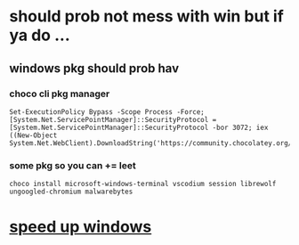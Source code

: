 # should prob not mess with win but if ya do ... 
## windows pkg should prob hav
### choco cli pkg manager 
```batch
Set-ExecutionPolicy Bypass -Scope Process -Force; [System.Net.ServicePointManager]::SecurityProtocol = [System.Net.ServicePointManager]::SecurityProtocol -bor 3072; iex ((New-Object System.Net.WebClient).DownloadString('https://community.chocolatey.org/install.ps1'))

```
### some pkg so you can += leet 

```batch
choco install microsoft-windows-terminal vscodium session librewolf ungoogled-chromium malwarebytes

```

# [speed up windows](https://github.com/Sophia-Community/SophiApp)
